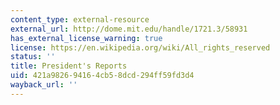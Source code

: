 ```yaml
---
content_type: external-resource
external_url: http://dome.mit.edu/handle/1721.3/58931
has_external_license_warning: true
license: https://en.wikipedia.org/wiki/All_rights_reserved
status: ''
title: President's Reports
uid: 421a9826-9416-4cb5-8dcd-294ff59fd3d4
wayback_url: ''
---
```

